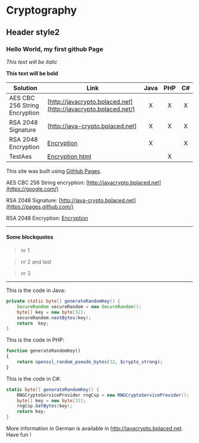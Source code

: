 Cryptography
===============

Header style2
---------------

### Hello World, my first github Page ###

*This text will be italic*

**This text will be bold**

| Solution | Link | Java | PHP | C# |
| ------ | ------ | :----: | :---: | :--: |
| AES CBC 256 String Encryption | [http://javacrypto.bplaced.net](http://javacrypto.bplaced.net/) | X | X | X |
| RSA 2048 Signature | [http://java-crypto.bplaced.net] | X | X | X |
| RSA 2048 Encryption | [Encryption](http://javacrypto.bplaced.net/) | X |  | X |
| TestAes | [Encryption html](TestAes/README.html) |  | X |  |

This site was built using [GitHub Pages](https://pages.github.com/).

AES CBC 256 String encryption: [http://javacrypto.bplaced.net](https://google.com/)

RSA 2048 Signature: [http://java-crypto.bplaced.net](https://pages.github.com/)

RSA 2048 Encryption: [Encryption](http://javacrypto.bplaced.net/)

---
#### Some blockquotes ####
> nr 1

> nr 2 and last

> nr 3

---

This is the code in Java:
```JAVA
private static byte[] generateRandomKey() {
    SecureRandom secureRandom = new SecureRandom();
    byte[] key = new byte[32];
    secureRandom.nextBytes(key);
    return  key;
}
```

This is the code in PHP:
```PHP
function generateRandomKey()
{
    return openssl_random_pseudo_bytes(32, $crypto_strong);
}
```

This is the code in C#:
```C#
static byte[] generateRandomKey() {
    RNGCryptoServiceProvider rngCsp = new RNGCryptoServiceProvider();
    byte[] key = new byte[32];
    rngCsp.GetBytes(key);
    return key;
}
```

More information in German is available in http://javacrypto.bplaced.net. Have fun !
